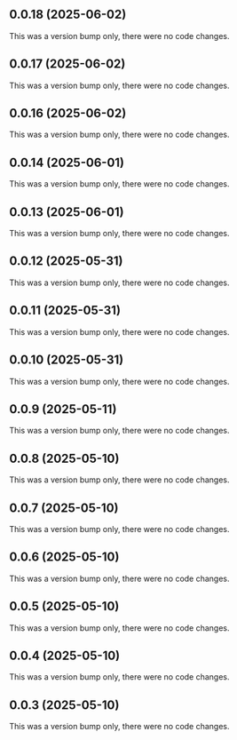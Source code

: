 ## 0.0.18 (2025-06-02)

This was a version bump only, there were no code changes.

## 0.0.17 (2025-06-02)

This was a version bump only, there were no code changes.

## 0.0.16 (2025-06-02)

This was a version bump only, there were no code changes.

## 0.0.14 (2025-06-01)

This was a version bump only, there were no code changes.

## 0.0.13 (2025-06-01)

This was a version bump only, there were no code changes.

## 0.0.12 (2025-05-31)

This was a version bump only, there were no code changes.

## 0.0.11 (2025-05-31)

This was a version bump only, there were no code changes.

## 0.0.10 (2025-05-31)

This was a version bump only, there were no code changes.

## 0.0.9 (2025-05-11)

This was a version bump only, there were no code changes.

## 0.0.8 (2025-05-10)

This was a version bump only, there were no code changes.

## 0.0.7 (2025-05-10)

This was a version bump only, there were no code changes.

## 0.0.6 (2025-05-10)

This was a version bump only, there were no code changes.

## 0.0.5 (2025-05-10)

This was a version bump only, there were no code changes.

## 0.0.4 (2025-05-10)

This was a version bump only, there were no code changes.

## 0.0.3 (2025-05-10)

This was a version bump only, there were no code changes.